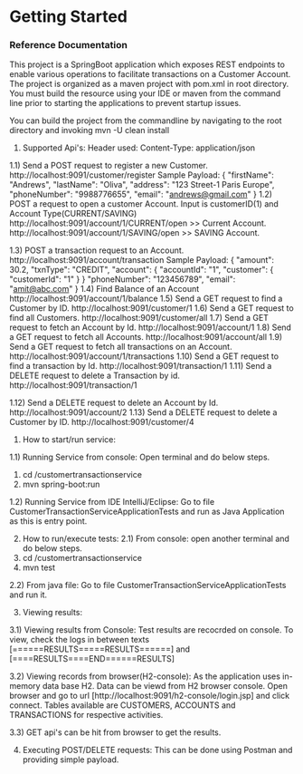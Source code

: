 # Getting Started

### Reference Documentation

This project is a SpringBoot application which exposes REST endpoints to enable various operations to facilitate transactions on a Customer Account.
The project is organized as a maven project with pom.xml in root directory. You must build the resource using your IDE or maven from the command line prior to starting the applications to prevent startup issues.

You can build the project from the commandline by navigating to the root directory and invoking mvn -U clean install

1) Supported Api's: Header used: Content-Type: application/json

1.1) Send a POST request to register a new Customer. http://localhost:9091/customer/register
   Sample Payload:
   {
       "firstName": "Andrews",
       "lastName": "Oliva",
       "address": "123 Street-1 Paris Europe",
       "phoneNumber": "9988776655",
       "email": "andrews@gmail.com"
   }
1.2) POST a request to open a customer Account. Input is customerID(1) and Account Type(CURRENT/SAVING) 
http://localhost:9091/account/1/CURRENT/open >> Current Account.
http://localhost:9091/account/1/SAVING/open >> SAVING Account.

1.3) POST a transaction request to an Account. http://localhost:9091/account/transaction
    Sample Payload:
    {
        "amount": 30.2,
        "txnType": "CREDIT",
        "account": {
        "accountId": "1",
        "customer": {
        "customerId": "1"
    }
    }
        "phoneNumber": "123456789",
        "email": "amit@abc.com"
    }
1.4) Find Balance of an Account http://localhost:9091/account/1/balance
1.5) Send a GET request to find a Customer by ID. http://localhost:9091/customer/1
1.6) Send a GET request to find all Customers. http://localhost:9091/customer/all
1.7) Send a GET request to fetch an Account by Id. http://localhost:9091/account/1
1.8) Send a GET request to fetch all Accounts. http://localhost:9091/account/all
1.9) Send a GET request to fetch all transactions on an Account. http://localhost:9091/account/1/transactions
1.10) Send a GET request to find a transaction by Id. http://localhost:9091/transaction/1
1.11) Send a DELETE request to delete a Transaction by id. http://localhost:9091/transaction/1

1.12) Send a DELETE request to delete an Account by Id. http://localhost:9091/account/2
1.13) Send a DELETE request to delete a Customer by ID. http://localhost:9091/customer/4


1) How to start/run service:

1.1) Running Service from console:
Open terminal and do below steps.
1) cd <path to service>/customertransactionservice
2) mvn spring-boot:run

1.2) Running Service from IDE IntelliJ/Eclipse:
Go to file CustomerTransactionServiceApplicationTests and run as Java Application as this is entry point.

2) How to run/execute tests:
   2.1) From console: open another terminal and do below steps.
1) cd <path to service>/customertransactionservice
2) mvn test

2.2) From java file: Go to file CustomerTransactionServiceApplicationTests and run it.

3) Viewing results:

3.1) Viewing results from Console: Test results are recocrded on console. To view, check the logs in between texts
[======RESULTS=====RESULTS======] and [====RESULTS====END======RESULTS]

3.2) Viewing records from browser(H2-console):
As the application uses in-memory data base H2. Data can be viewd from H2 browser console.
Open browser and go to url [http://localhost:9091/h2-console/login.jsp] and click connect.
Tables available are CUSTOMERS, ACCOUNTS and TRANSACTIONS for respective activities.

3.3) GET api's can be hit from browser to get the results.

4) Executing POST/DELETE requests: This can be done using Postman and providing simple payload. 